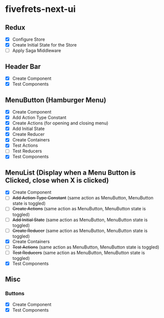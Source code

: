 # fivefrets-next-ui

## Redux
- [x] Configure Store
- [x] Create Initial State for the Store
- [ ] Apply Saga Middleware

## Header Bar
- [x] Create Component
- [x] Test Components

## MenuButton (Hamburger Menu)
- [x] Create Component
- [x] Add Action Type Constant
- [x] Create Actions (for opening and closing menu)
- [x] Add Initial State
- [x] Create Reducer
- [x] Create Containers
- [x] Test Actions
- [ ] Test Reducers
- [x] Test Components

## MenuList (Display when a Menu Button is Clicked, close when X is clicked)
- [x] Create Component
- [ ] ~~Add Action Type Constant~~ (same action as MenuButton, MenuButton state is toggled)
- [ ] ~~Create Actions~~ (same action as MenuButton, MenuButton state is toggled)
- [ ] ~~Add Initial State~~ (same action as MenuButton, MenuButton state is toggled)
- [ ] ~~Create Reducer~~ (same action as MenuButton, MenuButton state is toggled)
- [x] Create Containers
- [ ] ~~Test Actions~~ (same action as MenuButton, MenuButton state is toggled)
- [ ] ~~Test Reducers~~ (same action as MenuButton, MenuButton state is toggled)
- [x] Test Components

## Misc
### Buttons
- [x] Create Component
- [x] Test Components